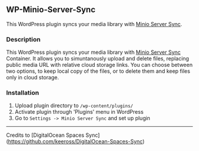 ## WP-Minio-Server-Sync
This WordPress plugin syncs your media library with [Minio Server Sync](https://docs.minio.io/).

### Description
This WordPress plugin syncs your media library with [Minio Server Sync](https://docs.minio.io/) Container. It allows you to simuntanously upload and delete files, replacing public media URL with relative cloud storage links. You can choose between two options, to keep local copy of the files, or to delete them and keep files only in cloud storage.

### Installation

1. Upload plugin directory to `/wp-content/plugins/`
2. Activate plugin through 'Plugins' menu in WordPress
3. Go to `Settings -> Minio Server Sync` and set up plugin

----------

Credits to [DigitalOcean Spaces Sync] (https://github.com/keeross/DigitalOcean-Spaces-Sync)
